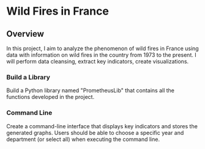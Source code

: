 #  Wild Fires in France

## Overview
In this project, I aim to analyze the phenomenon of wild fires in France using data with information on wild fires in the country from 1973 to the present. I will perform data cleansing, extract key indicators, create visualizations.

### Build a Library
Build a Python library named "PrometheusLib" that contains all the functions developed in the project. 

###  Command Line
Create a command-line interface that displays key indicators and stores the generated graphs. Users should be able to choose a specific year and department (or select all) when executing the command line.


